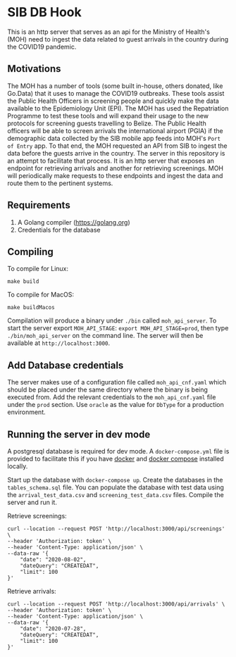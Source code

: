 # SIB DB Hook

This is an http server that serves as an api for the Ministry of Health's (MOH) need to ingest the data related to guest arrivals in the 
country during the COVID19 pandemic.

## Motivations

The MOH has a number of tools (some built in-house, others donated, like Go.Data) that it uses to manage the COVID19 outbreaks.
These tools assist the Public Health Officers in screening people and quickly make the data available to the Epidemiology
Unit (EPI). The MOH has used the Repatriation Programme to test these tools and will expand their usage to the new protocols
for screening guests travelling to Belize. The Public Health officers will be able to screen arrivals the international 
airport (PGIA) if the demographic data collected by the SIB mobile app feeds into MOH's `Port of Entry` app. To that end,
the MOH requested an API from SIB to ingest the data before the guests arrive in the country. The server in this repository
is an attempt to facilitate that process. It is an http server that exposes an endpoint for retrieving arrivals and another
for retrieving screenings. MOH will periodically make requests to these endpoints and ingest the data and route them
to the pertinent systems.

## Requirements
1. A Golang compiler (https://golang.org)
2. Credentials for the database

## Compiling
To compile for Linux: 
```
make build
```

To compile for MacOS:
```
make buildMacos
```

Compilation will produce a binary under `./bin` called `moh_api_server`. To start the server export `MOH_API_STAGE`:
`export MOH_API_STAGE=prod`, then type `./bin/moh_api_server` on the command line. The server will then be available 
at `http://localhost:3000`.

## Add Database credentials
The server makes use of a configuration file called `moh_api_cnf.yaml` which should be placed under the same directory
where the binary is being executed from. Add the relevant credentials to the `moh_api_cnf.yaml` file under the `prod` 
section. Use `oracle` as the value for `DbType` for a production environment.

## Running the server in dev mode
A postgresql database is required for dev mode. A `docker-compose.yml` file is provided to facilitate this if you have
[docker](https://www.docker.com) and [docker compose](https://docs.docker.com/compose/) installed locally.

Start up the database with `docker-compose up`.
Create the databases in the `tables_schema.sql` file. You can populate the database with test data using the
`arrival_test_data.csv` and `screening_test_data.csv` files.
Compile the server and run it.

Retrieve screenings:
```
curl --location --request POST 'http://localhost:3000/api/screenings' \
--header 'Authorization: token' \
--header 'Content-Type: application/json' \
--data-raw '{
    "date": "2020-08-02",
    "dateQuery": "CREATEDAT",
    "limit": 100
}'
```

Retrieve arrivals:
```
curl --location --request POST 'http://localhost:3000/api/arrivals' \
--header 'Authorization: token' \
--header 'Content-Type: application/json' \
--data-raw '{
    "date": "2020-07-28",
    "dateQuery": "CREATEDAT",
    "limit": 100
}'
```



